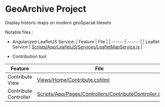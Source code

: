 # GeoArchive Project

   Display historic maps on modern geoSpacial tilesets
   
   Notable files :
   
   - Angularized LeafletJS Service:
      | Feature | File |
   | ------ | ------ | 
   | Leaflet Service | [Scripts/App/LeafletJS/Services/LeafletMapService.js] |

   - Contribution tool
   
   | Feature | File |
   | ------ | ------ | 
   | Contribute View | [Views/Home/Contribute.cshtml] |
   | Contribute Controller | [Scripts/App/Pages/Controllers/ContributeController.js] |
   
   
   [Scripts/App/LeafletJS/Services/LeafletMapService.js]: <https://github.com/kmhoran/geoArchive/blob/master/CrudApp/Scripts/App/LeafletJS/Services/LeafletMapService.js>
   
   [Views/Home/Contribute.cshtml]: <https://github.com/kmhoran/geoArchive/blob/master/CrudApp/Views/Home/Contribute.cshtml>
  
  [Scripts/App/Pages/Controllers/ContributeController.js]: <https://github.com/kmhoran/geoArchive/blob/master/CrudApp/Scripts/App/Pages/Controllers/ContributeController.js>
   
